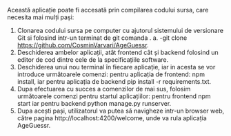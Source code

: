 Această aplicație poate fi accesată prin compilarea codului sursa, care necesita mai 
mulți pași: 
1. Clonarea codului sursa pe computer cu ajutorul sistemului de versionare Git si folosind 
intr-un terminat de git comanda . 
a. -git clone https://github.com/CosminVarvari/AgeGuessr. 
2. Deschiderea ambelor aplicații, atât frontend cât și backend folosind un editor de cod 
dintre cele de la specificațiile software. 
3. Deschiderea unui nou terminal în fiecare aplicație, iar in acesta se vor introduce 
următoarele comenzi: pentru aplicația de frontend: npm install, iar pentru aplicația de 
backend pip install -r requirements.txt. 
4. Dupa efectuarea cu succes a comenzilor de mai sus, folosim următoarele comenzi 
pentru startul aplicațiilor: pentru frontend npm start iar pentru backend python 
manage.py runserver. 
5. Dupa acești pași, utilizatorul va putea să navigheze intr-un browser web, către pagina 
http://localhost:4200/welcome, unde va rula aplicația AgeGuessr.
